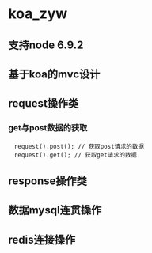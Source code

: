 # koa_zyw
## 支持node 6.9.2
## 基于koa的mvc设计

## request操作类
### get与post数据的获取<br>
    <code>request().post(); // 获取post请求的数据</code><br>
    <code>request().get(); // 获取get请求的数据</code>
## response操作类
### 
## 数据mysql连贯操作
## redis连接操作
